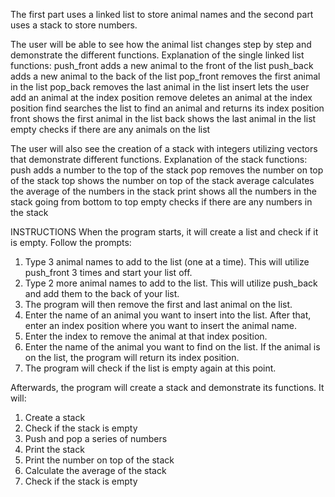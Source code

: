 The first part uses a linked list to store animal names and the second part uses a stack to store numbers.

The user will be able to see how the animal list changes step by step and demonstrate the different functions.
Explanation of the single linked list functions:
push_front adds a new animal to the front of the list
push_back adds a new animal to the back of the list
pop_front removes the first animal in the list
pop_back removes the last animal in the list
insert lets the user add an animal at the index position
remove deletes an animal at the index position
find searches the list to find an animal and returns its index position
front shows the first animal in the list
back shows the last animal in the list
empty checks if there are any animals on the list

The user will also see the creation of a stack with integers utilizing vectors that demonstrate different functions.
Explanation of the stack functions:
push adds a number to the top of the stack
pop removes the number on top of the stack
top shows the number on top of the stack
average calculates the average of the numbers in the stack
print shows all the numbers in the stack going from bottom to top
empty checks if there are any numbers in the stack

INSTRUCTIONS
When the program starts, it will create a list and check if it is empty. Follow the prompts:
1. Type 3 animal names to add to the list (one at a time). This will utilize push_front 3 times and start your list off.
2. Type 2 more animal names to add to the list. This will utilize push_back and add them to the back of your list.
3. The program will then remove the first and last animal on the list.
4. Enter the name of an animal you want to insert into the list. After that, enter an index position where you want to insert the animal name.
5. Enter the index to remove the animal at that index position.
6. Enter the name of the animal you want to find on the list. If the animal is on the list, the program will return its index position.
7. The program will check if the list is empty again at this point.

Afterwards, the program will create a stack and demonstrate its functions.
It will:
1. Create a stack
2. Check if the stack is empty
3. Push and pop a series of numbers
4. Print the stack
5. Print the number on top of the stack
6. Calculate the average of the stack
7. Check if the stack is empty
